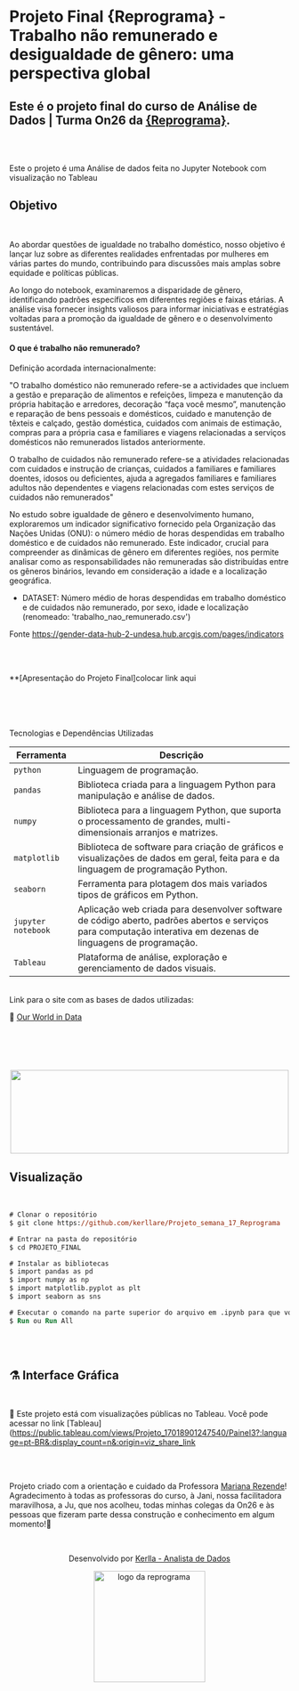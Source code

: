 # <br> Projeto Final {Reprograma} - Trabalho não remunerado e desigualdade de gênero: uma perspectiva global

## Este é o projeto final do curso de Análise de Dados | Turma On26 da [{Reprograma}](https://www.reprograma.com.br/).

<br>
<br>

 Este o projeto é uma Análise de dados feita no Jupyter Notebook com visualização no Tableau


## Objetivo

<br>

Ao abordar questões de igualdade no trabalho doméstico, nosso objetivo é lançar luz sobre as diferentes realidades enfrentadas por mulheres em várias partes do mundo, contribuindo para discussões mais amplas sobre equidade e políticas públicas.

Ao longo do notebook, examinaremos a disparidade de gênero, identificando padrões específicos em diferentes regiões e faixas etárias. A análise visa fornecer insights valiosos para informar iniciativas e estratégias voltadas para a promoção da igualdade de gênero e o desenvolvimento sustentável.
<br>
#### O que é trabalho não remunerado?

Definição acordada internacionalmente:

"O trabalho doméstico não remunerado refere-se a actividades que incluem a gestão e preparação de alimentos e refeições, limpeza e manutenção da própria habitação e arredores, decoração “faça você mesmo”, manutenção e reparação de bens pessoais e domésticos, cuidado e manutenção de têxteis e calçado, gestão doméstica, cuidados com animais de estimação, compras para a própria casa e familiares e viagens relacionadas a serviços domésticos não remunerados listados anteriormente.

O trabalho de cuidados não remunerado refere-se a atividades relacionadas com cuidados e instrução de crianças, cuidados a familiares e familiares doentes, idosos ou deficientes, ajuda a agregados familiares e familiares adultos não dependentes e viagens relacionadas com estes serviços de cuidados não remunerados"

No estudo sobre igualdade de gênero e desenvolvimento humano, exploraremos um indicador significativo fornecido pela Organização das Nações Unidas (ONU): o número médio de horas despendidas em trabalho doméstico e de cuidados não remunerado. Este indicador, crucial para compreender as dinâmicas de gênero em diferentes regiões, nos permite analisar como as responsabilidades não remuneradas são distribuídas entre os gêneros binários, levando em consideração a idade e a localização geográfica.

- DATASET: Número médio de horas despendidas em trabalho doméstico e de cuidados não remunerado, por sexo, idade e localização (renomeado: 'trabalho_nao_remunerado.csv')

Fonte https://gender-data-hub-2-undesa.hub.arcgis.com/pages/indicators


<br>
<br>

**[Apresentação do Projeto Final]colocar link aqui

<br>
<br>


<br>
<br>
Tecnologias e Dependências Utilizadas

<br>

| Ferramenta | Descrição |
| --- | --- |
| `python` | Linguagem de programação. |
| `pandas`    | Biblioteca criada para a linguagem Python para manipulação e análise de dados.|
| `numpy`    | Biblioteca para a linguagem Python, que suporta o processamento de grandes, multi-dimensionais arranjos e matrizes. |
| `matplotlib`   | Biblioteca de software para criação de gráficos e visualizações de dados em geral, feita para e da linguagem de programação Python.|
| `seaborn`    | Ferramenta para plotagem dos mais variados tipos de gráficos em Python.|
| `jupyter notebook`| Aplicação web criada para desenvolver software de código aberto, padrões abertos e serviços para computação interativa em dezenas de linguagens de programação.|
| `Tableau`    | Plataforma de análise, exploração e gerenciamento de dados visuais.|


<br>
Link para o site com as bases de dados utilizadas:

📝 [Our World in Data](https://gender-data-hub-2-undesa.hub.arcgis.com/pages/indicators#Theme1)


<br>
<br>

<h1 align="center">

<p align="center">
<img src= "https://user-images.githubusercontent.com/101025726/181298279-6077c500-ca49-42af-9ae6-a93ac8ce4ca4.gif" width="500px" height="150"/>
</p>

##  Visualização

<br>

```ps
# Clonar o repositório
$ git clone https://github.com/kerllare/Projeto_semana_17_Reprograma

# Entrar na pasta do repositório
$ cd PROJETO_FINAL

# Instalar as bibliotecas
$ import pandas as pd
$ import numpy as np
$ import matplotlib.pyplot as plt
$ import seaborn as sns

# Executar o comando na parte superior do arquivo em .ipynb para que você possa rodar o projeto localmente no arquivo 'analise_projeto_final.ipynb'.
$ Run ou Run All
```
<br>
<br>


## ⚗️ Interface Gráfica

<br>

📌 Este projeto está com visualizações públicas no Tableau. Você pode acessar no link [Tableau](https://public.tableau.com/views/Projeto_17018901247540/Painel3?:language=pt-BR&:display_count=n&:origin=viz_share_link

<br>
<br>

Projeto criado com a orientação e cuidado da Professora [Mariana Rezende](https://www.linkedin.com/in/mariana-vb-rezende/)!<br>
Agradecimento à todas as professoras do curso, à Jani, nossa facilitadora maravilhosa, a Ju, que nos acolheu, todas minhas colegas da On26 e às pessoas que fizeram parte dessa construção e conhecimento em algum momento!🚀

<br>

<p align="center"> Desenvolvido por <a href="https://www.linkedin.com/in/kerlla-analista-de-dados/" target="_blank">Kerlla - Analista de Dados</a> </p>


<p align="center">
<img src="https://user-images.githubusercontent.com/84551213/171416454-ab93ab7f-e5a0-4276-81ec-4f5cb79dff31.png" alt="logo da reprograma" border="0" width = "200" /> <p align="center"></p>